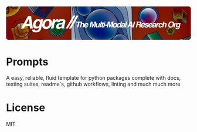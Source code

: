 [![Multi-Modality](agorabanner.png)](https://discord.gg/qUtxnK2NMf)

# Prompts
A easy, reliable, fluid template for python packages complete with docs, testing suites, readme's, github workflows, linting and much much more



# License
MIT



